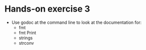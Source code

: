 # Hands-on exercise 3

- Use godoc at the command line to look at the documentation for:
  - fmt
  - fmt Print
  - strings
  - strconv
